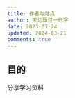 ```yaml
---
title: 作者与站点
author: 天边飘过一行字
date: 2023-07-24
updated: 2024-03-21
comments: true
---
```


## 目的
分享学习资料
